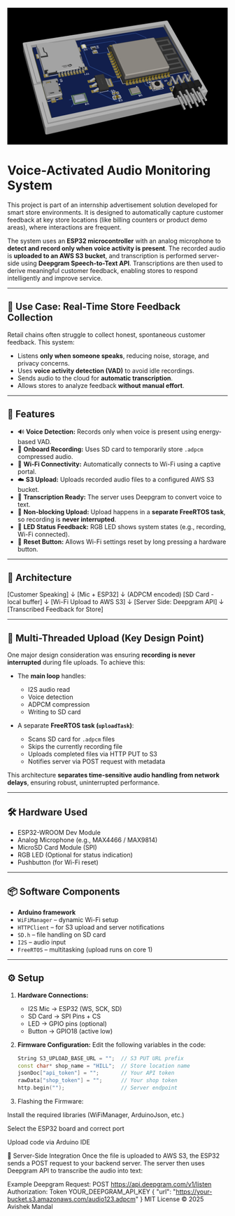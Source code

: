 ![Project Preview](project_preview.png)

# Voice-Activated Audio Monitoring System

This project is part of an internship advertisement solution developed for smart store environments. It is designed to automatically capture customer feedback at key store locations (like billing counters or product demo areas), where interactions are frequent.

The system uses an **ESP32 microcontroller** with an analog microphone to **detect and record only when voice activity is present**. The recorded audio is **uploaded to an AWS S3 bucket**, and transcription is performed server-side using **Deepgram Speech-to-Text API**. Transcriptions are then used to derive meaningful customer feedback, enabling stores to respond intelligently and improve service.

---

## 📌 Use Case: Real-Time Store Feedback Collection

Retail chains often struggle to collect honest, spontaneous customer feedback. This system:
- Listens **only when someone speaks**, reducing noise, storage, and privacy concerns.
- Uses **voice activity detection (VAD)** to avoid idle recordings.
- Sends audio to the cloud for **automatic transcription**.
- Allows stores to analyze feedback **without manual effort**.

---

## 🚀 Features

- 🔊 **Voice Detection:** Records only when voice is present using energy-based VAD.
- 💾 **Onboard Recording:** Uses SD card to temporarily store `.adpcm` compressed audio.
- 📶 **Wi-Fi Connectivity:** Automatically connects to Wi-Fi using a captive portal.
- ☁️ **S3 Upload:** Uploads recorded audio files to a configured AWS S3 bucket.
- 🧠 **Transcription Ready:** The server uses Deepgram to convert voice to text.
- 🔄 **Non-blocking Upload:** Upload happens in a **separate FreeRTOS task**, so recording is **never interrupted**.
- 🎇 **LED Status Feedback:** RGB LED shows system states (e.g., recording, Wi-Fi connected).
- 🔘 **Reset Button:** Allows Wi-Fi settings reset by long pressing a hardware button.

---

## 🧩 Architecture

[Customer Speaking]
↓
[Mic + ESP32]
↓ (ADPCM encoded)
[SD Card - local buffer]
↓
[Wi-Fi Upload to AWS S3]
↓
[Server Side: Deepgram API]
↓
[Transcribed Feedback for Store]


---

## 🔄 Multi-Threaded Upload (Key Design Point)

One major design consideration was ensuring **recording is never interrupted** during file uploads. To achieve this:

- The **main loop** handles:
  - I2S audio read
  - Voice detection
  - ADPCM compression
  - Writing to SD card

- A separate **FreeRTOS task (`uploadTask`)**:
  - Scans SD card for `.adpcm` files
  - Skips the currently recording file
  - Uploads completed files via HTTP PUT to S3
  - Notifies server via POST request with metadata

This architecture **separates time-sensitive audio handling from network delays**, ensuring robust, uninterrupted performance.

---

## 🛠️ Hardware Used

- ESP32-WROOM Dev Module
- Analog Microphone (e.g., MAX4466 / MAX9814)
- MicroSD Card Module (SPI)
- RGB LED (Optional for status indication)
- Pushbutton (for Wi-Fi reset)

---

## 📦 Software Components

- **Arduino framework**
- `WiFiManager` – dynamic Wi-Fi setup
- `HTTPClient` – for S3 upload and server notifications
- `SD.h` – file handling on SD card
- `I2S` – audio input
- `FreeRTOS` – multitasking (upload runs on core 1)

---

## ⚙️ Setup

1. **Hardware Connections:**
   - I2S Mic → ESP32 (WS, SCK, SD)
   - SD Card → SPI Pins + CS
   - LED → GPIO pins (optional)
   - Button → GPIO18 (active low)

2. **Firmware Configuration:**
   Edit the following variables in the code:
   ```cpp
   String S3_UPLOAD_BASE_URL = "";  // S3 PUT URL prefix
   const char* shop_name = "HILL";  // Store location name
   jsonDoc["api_token"] = "";       // Your API token
   rawData["shop_token"] = "";      // Your shop token
   http.begin("");                  // Server endpoint

3. Flashing the Firmware:

Install the required libraries (WiFiManager, ArduinoJson, etc.)

Select the ESP32 board and correct port

Upload code via Arduino IDE

🧠 Server-Side Integration
Once the file is uploaded to AWS S3, the ESP32 sends a POST request to your backend server. The server then uses Deepgram API to transcribe the audio into text:

Example Deepgram Request:
POST https://api.deepgram.com/v1/listen
Authorization: Token YOUR_DEEPGRAM_API_KEY
{
  "url": "https://your-bucket.s3.amazonaws.com/audio123.adpcm"
}
MIT License
© 2025 Avishek Mandal


